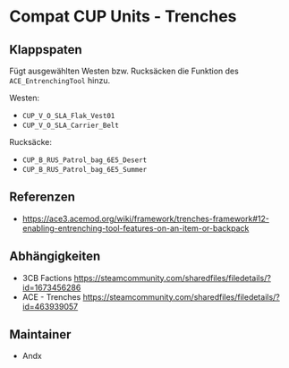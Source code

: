 # Compat CUP Units - Trenches

## Klappspaten

Fügt ausgewählten Westen bzw. Rucksäcken die Funktion des `ACE_EntrenchingTool` hinzu.

Westen:

- `CUP_V_O_SLA_Flak_Vest01`
- `CUP_V_O_SLA_Carrier_Belt`

Rucksäcke:

- `CUP_B_RUS_Patrol_bag_6E5_Desert`
- `CUP_B_RUS_Patrol_bag_6E5_Summer`

## Referenzen

- <https://ace3.acemod.org/wiki/framework/trenches-framework#12-enabling-entrenching-tool-features-on-an-item-or-backpack>

## Abhängigkeiten

- 3CB Factions <https://steamcommunity.com/sharedfiles/filedetails/?id=1673456286>
- ACE - Trenches <https://steamcommunity.com/sharedfiles/filedetails/?id=463939057>

## Maintainer

- Andx
